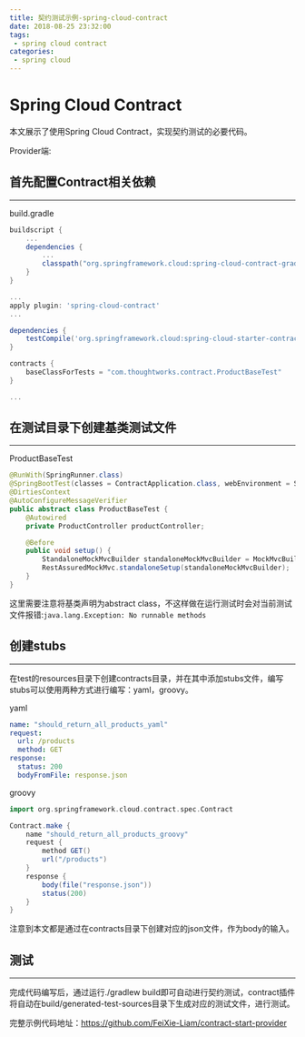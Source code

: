 ```yaml
---
title: 契约测试示例-spring-cloud-contract
date: 2018-08-25 23:32:00
tags:
 - spring cloud contract
categories:
 - spring cloud
---
```


# Spring Cloud Contract

本文展示了使用Spring Cloud Contract，实现契约测试的必要代码。

Provider端:

## 首先配置Contract相关依赖

---

<!--more-->

build.gradle

```gradle
buildscript {
    ...
    dependencies {
        ...
        classpath("org.springframework.cloud:spring-cloud-contract-gradle-plugin:2.0.1.RELEASE")
    }
}

...
apply plugin: 'spring-cloud-contract'
...

dependencies {
    testCompile('org.springframework.cloud:spring-cloud-starter-contract-verifier')
}

contracts {
    baseClassForTests = "com.thoughtworks.contract.ProductBaseTest"
}

...
```

## 在测试目录下创建基类测试文件

---

ProductBaseTest

```java
@RunWith(SpringRunner.class)
@SpringBootTest(classes = ContractApplication.class, webEnvironment = SpringBootTest.WebEnvironment.MOCK)
@DirtiesContext
@AutoConfigureMessageVerifier
public abstract class ProductBaseTest {
    @Autowired
    private ProductController productController;

    @Before
    public void setup() {
        StandaloneMockMvcBuilder standaloneMockMvcBuilder = MockMvcBuilders.standaloneSetup(productController);
        RestAssuredMockMvc.standaloneSetup(standaloneMockMvcBuilder);
    }
}
```

这里需要注意将基类声明为abstract class，不这样做在运行测试时会对当前测试文件报错:`java.lang.Exception: No runnable methods`

## 创建stubs

---

在test的resources目录下创建contracts目录，并在其中添加stubs文件，编写stubs可以使用两种方式进行编写：yaml，groovy。

yaml

```yaml
name: "should_return_all_products_yaml"
request:
  url: /products
  method: GET
response:
  status: 200
  bodyFromFile: response.json
```

groovy

```groovy
import org.springframework.cloud.contract.spec.Contract

Contract.make {
    name "should_return_all_products_groovy"
    request {
        method GET()
        url("/products")
    }
    response {
        body(file("response.json"))
        status(200)
    }
}
```

注意到本文都是通过在contracts目录下创建对应的json文件，作为body的输入。

## 测试

---

完成代码编写后，通过运行./gradlew build即可自动进行契约测试，contract插件将自动在build/generated-test-sources目录下生成对应的测试文件，进行测试。



完整示例代码地址：https://github.com/FeiXie-Liam/contract-start-provider